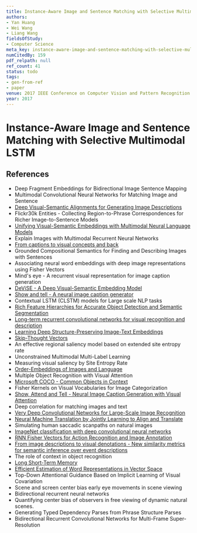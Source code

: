 ```yaml
---
title: Instance-Aware Image and Sentence Matching with Selective Multimodal LSTM
authors:
- Yan Huang
- Wei Wang
- Liang Wang
fieldsOfStudy:
- Computer Science
meta_key: instance-aware-image-and-sentence-matching-with-selective-multimodal-lstm
numCitedBy: 159
pdf_relpath: null
ref_count: 41
status: todo
tags:
- gen-from-ref
- paper
venue: 2017 IEEE Conference on Computer Vision and Pattern Recognition (CVPR)
year: 2017
---
```


# Instance-Aware Image and Sentence Matching with Selective Multimodal LSTM

## References

- Deep Fragment Embeddings for Bidirectional Image Sentence Mapping
- Multimodal Convolutional Neural Networks for Matching Image and Sentence
- [Deep Visual-Semantic Alignments for Generating Image Descriptions](./deep-visual-semantic-alignments-for-generating-image-descriptions.md)
- Flickr30k Entities - Collecting Region-to-Phrase Correspondences for Richer Image-to-Sentence Models
- [Unifying Visual-Semantic Embeddings with Multimodal Neural Language Models](./unifying-visual-semantic-embeddings-with-multimodal-neural-language-models.md)
- Explain Images with Multimodal Recurrent Neural Networks
- [From captions to visual concepts and back](./from-captions-to-visual-concepts-and-back.md)
- Grounded Compositional Semantics for Finding and Describing Images with Sentences
- Associating neural word embeddings with deep image representations using Fisher Vectors
- Mind's eye - A recurrent visual representation for image caption generation
- [DeViSE - A Deep Visual-Semantic Embedding Model](./devise-a-deep-visual-semantic-embedding-model.md)
- [Show and tell - A neural image caption generator](./show-and-tell-a-neural-image-caption-generator.md)
- Contextual LSTM (CLSTM) models for Large scale NLP tasks
- [Rich Feature Hierarchies for Accurate Object Detection and Semantic Segmentation](./rich-feature-hierarchies-for-accurate-object-detection-and-semantic-segmentation.md)
- [Long-term recurrent convolutional networks for visual recognition and description](./long-term-recurrent-convolutional-networks-for-visual-recognition-and-description.md)
- [Learning Deep Structure-Preserving Image-Text Embeddings](./learning-deep-structure-preserving-image-text-embeddings.md)
- [Skip-Thought Vectors](./skip-thought-vectors.md)
- An effective regional saliency model based on extended site entropy rate
- Unconstrained Multimodal Multi-Label Learning
- Measuring visual saliency by Site Entropy Rate
- [Order-Embeddings of Images and Language](./order-embeddings-of-images-and-language.md)
- Multiple Object Recognition with Visual Attention
- [Microsoft COCO - Common Objects in Context](./microsoft-coco-common-objects-in-context.md)
- Fisher Kernels on Visual Vocabularies for Image Categorization
- [Show, Attend and Tell - Neural Image Caption Generation with Visual Attention](./show-attend-and-tell-neural-image-caption-generation-with-visual-attention.md)
- Deep correlation for matching images and text
- [Very Deep Convolutional Networks for Large-Scale Image Recognition](./very-deep-convolutional-networks-for-large-scale-image-recognition.md)
- [Neural Machine Translation by Jointly Learning to Align and Translate](./neural-machine-translation-by-jointly-learning-to-align-and-translate.md)
- Simulating human saccadic scanpaths on natural images
- [ImageNet classification with deep convolutional neural networks](./imagenet-classification-with-deep-convolutional-neural-networks.md)
- [RNN Fisher Vectors for Action Recognition and Image Annotation](./rnn-fisher-vectors-for-action-recognition-and-image-annotation.md)
- [From image descriptions to visual denotations - New similarity metrics for semantic inference over event descriptions](./from-image-descriptions-to-visual-denotations-new-similarity-metrics-for-semantic-inference-over-event-descriptions.md)
- The role of context in object recognition
- [Long Short-Term Memory](./long-short-term-memory.md)
- [Efficient Estimation of Word Representations in Vector Space](./efficient-estimation-of-word-representations-in-vector-space.md)
- Top-Down Attentional Guidance Based on Implicit Learning of Visual Covariation
- Scene and screen center bias early eye movements in scene viewing
- Bidirectional recurrent neural networks
- Quantifying center bias of observers in free viewing of dynamic natural scenes.
- Generating Typed Dependency Parses from Phrase Structure Parses
- Bidirectional Recurrent Convolutional Networks for Multi-Frame Super-Resolution
